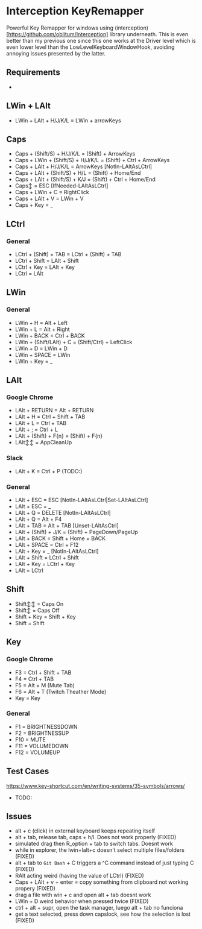 # Interception KeyRemapper
Powerful Key Remapper for windows using (interception)[https://github.com/oblitum/Interception] library underneath. This is even better than my previous one since this one works at the Driver level which is even lower level than the LowLevelKeyboardWindowHook, avoiding annoying issues presented by the latter.

## Requirements
-

## LWin + LAlt
- LWin + LAlt + H/J/K/L = LWin + arrowKeys

## Caps
- Caps + (Shift/S) + H/J/K/L = (Shift) + ArrowKeys
- Caps + LWin + (Shift/S) + H/J/K/L = (Shift) + Ctrl + ArrowKeys
- Caps + LAlt + H/J/K/L = ArrowKeys [NotIn-LAltAsLCtrl]
- Caps + LAlt + (Shift/S) + H/L = (Shift) + Home/End
- Caps + LAlt + (Shift/S) + K/J = (Shift) + Ctrl + Home/End
- Caps↕ = ESC [IfNeeded-LAltAsLCtrl]
- Caps + LWin + C = RightClick
- Caps + LAlt + V = LWin + V
- Caps + Key = _

## LCtrl
### General
- LCtrl + (Shift) + TAB = LCtrl +  (Shift) + TAB
- LCtrl + Shift = LAlt + Shift
- LCtrl + Key = LAlt + Key
- LCtrl = LAlt

## LWin
### General
- LWin + H = Alt + Left
- LWin + L = Alt + Right
- LWin + BACK = Ctrl + BACK
- LWin + (Shift/LAlt) + C = (Shift/Ctrl) + LeftClick
- LWin + D = LWin + D
- LWin + SPACE = LWin
- LWin + Key = _

## LAlt
### Google Chrome
- LAlt + RETURN = Alt + RETURN
- LAlt + H = Ctrl + Shift + TAB
- LAlt + L = Ctrl + TAB
- LAlt + ; = Ctrl + L
- LAlt + (Shift) + F{n} = (Shift) + F{n}
- LAlt↕↕ = AppCleanUp

### Slack
- LAlt + K = Ctrl + P (TODO:)

### General
- LAlt + ESC = ESC [NotIn-LAltAsLCtrl|Set-LAltAsLCtrl]
- LAlt + ESC = _
- LAlt + Q = DELETE [NotIn-LAltAsLCtrl]
- LAlt + Q = Alt + F4
- LAlt + TAB = Alt + TAB [Unset-LAltAsCtrl]
- LAlt + (Shift) + J/K = (Shift) + PageDown/PageUp
- LAlt + BACK = Shift + Home + BACK
- LAlt + SPACE = Ctrl + F12
- LAlt + Key = _ [NotIn-LAltAsLCtrl]
- LAlt + Shift = LCtrl + Shift
- LAlt + Key = LCtrl + Key
- LAlt = LCtrl

## Shift
- Shift↕↕ = Caps On
- Shift↕ = Caps Off
- Shift + Key = Shift + Key
- Shift = Shift

## Key
### Google Chrome
- F3 = Ctrl + Shift + TAB
- F4 = Ctrl + TAB
- F5 = Alt + M (Mute Tab)
- F6 = Alt + T (Twitch Theather Mode)
- Key = Key

### General
- F1 = BRIGHTNESSDOWN
- F2 = BRIGHTNESSUP
- F10 = MUTE
- F11 = VOLUMEDOWN
- F12 = VOLUMEUP

## Test Cases
https://www.key-shortcut.com/en/writing-systems/35-symbols/arrows/
- TODO:

## Issues
- alt + c (click) in external keyboard keeps repeating itself
- alt + tab, release tab, caps + h/l. Does not work properly (FIXED)
- simulated drag then R_option + tab to switch tabs. Doesnt work
- while in explorer, the lwin+lalt+c doesn't select multiple files/folders (FIXED)
- alt + tab to `Git Bash` + C triggers a ^C command instead of just typing C (FIXED)
- RAlt acting weird (having the value of LCtrl) (FIXED)
- Caps + LAlt + v + enter = copy something from clipboard not working propery (FIXED)
- drag a file with win + c and open alt + tab doesnt work
- LWin + D weird behavior when pressed twice (FIXED)
- ctrl + alt + supr, open the task manager, luego alt + tab no funciona
- get a text selected, press down capslock, see how the selection is lost (FIXED)
